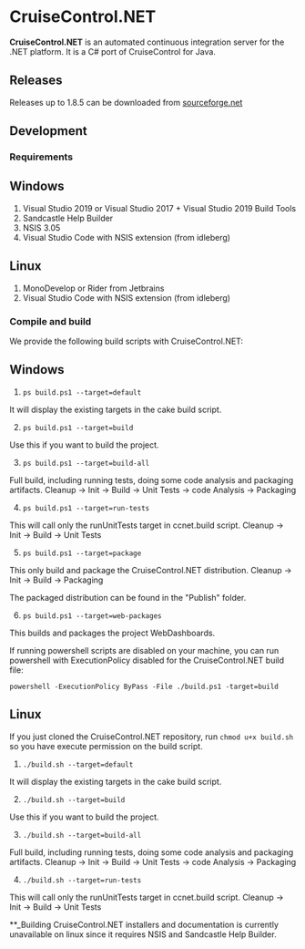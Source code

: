 # CruiseControl.NET

**CruiseControl.NET** is an automated continuous integration server for the .NET platform. It is a C# port of CruiseControl for Java.



## Releases
Releases up to 1.8.5 can be downloaded from [sourceforge.net](https://sourceforge.net/projects/ccnet/)


## Development

### Requirements

## Windows
1. Visual Studio 2019 or Visual Studio 2017 + Visual Studio 2019 Build Tools
2. Sandcastle Help Builder
3. NSIS 3.05
4. Visual Studio Code with NSIS extension (from idleberg)

## Linux
1. MonoDevelop or Rider from Jetbrains
2. Visual Studio Code with NSIS extension (from idleberg)

### Compile and build
We provide the following build scripts with CruiseControl.NET:

## Windows
1. ```ps build.ps1 --target=default```

It will display the existing targets in the cake build script.

2. ```ps build.ps1 --target=build```

Use this if you want to build the project.

3. ```ps build.ps1 --target=build-all```

Full build, including running tests, doing some code analysis and packaging artifacts.
Cleanup -> Init -> Build -> Unit Tests -> code Analysis -> Packaging

4. ```ps build.ps1 --target=run-tests```

This will call only the runUnitTests target in ccnet.build script.
Cleanup -> Init -> Build -> Unit Tests

5. ```ps build.ps1 --target=package```

This only build and package the CruiseControl.NET distribution.
Cleanup -> Init -> Build -> Packaging

The packaged distribution can be found in the "Publish" folder.

6. ```ps build.ps1 --target=web-packages```

This builds and packages the project WebDashboards.

If running powershell scripts are disabled on your machine, you can run powershell with ExecutionPolicy disabled for the CruiseControl.NET build file:

```powershell -ExecutionPolicy ByPass -File ./build.ps1 -target=build```

## Linux
If you just cloned the CruiseControl.NET repository, run ```chmod u+x build.sh``` so you have execute permission on the build script.

1. ```./build.sh --target=default```

It will display the existing targets in the cake build script.

2. ```./build.sh --target=build```

Use this if you want to build the project.

3. ```./build.sh --target=build-all```

Full build, including running tests, doing some code analysis and packaging artifacts.
Cleanup -> Init -> Build -> Unit Tests -> code Analysis -> Packaging

4. ```./build.sh --target=run-tests```

This will call only the runUnitTests target in ccnet.build script.
Cleanup -> Init -> Build -> Unit Tests


**_Building CruiseControl.NET installers and documentation is currently unavailable on linux since it requires NSIS and Sandcastle Help Builder.
